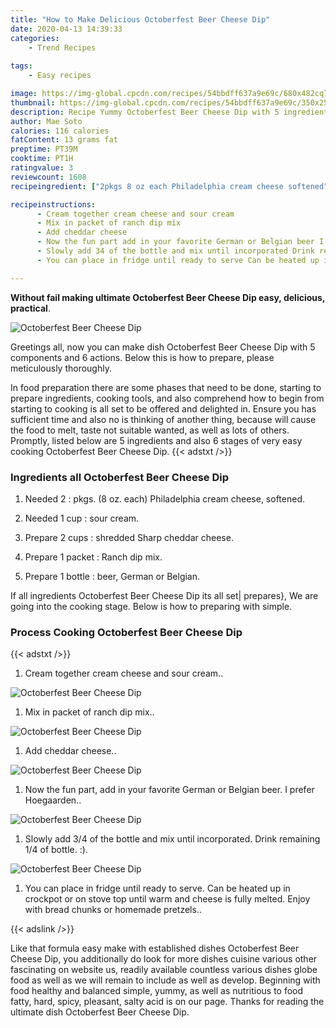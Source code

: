 ```yaml
---
title: "How to Make Delicious Octoberfest Beer Cheese Dip"
date: 2020-04-13 14:39:33
categories:
    - Trend Recipes
    
tags:
    - Easy recipes

image: https://img-global.cpcdn.com/recipes/54bbdff637a9e69c/680x482cq70/octoberfest-beer-cheese-dip-recipe-main-photo.jpg
thumbnail: https://img-global.cpcdn.com/recipes/54bbdff637a9e69c/350x250cq70/octoberfest-beer-cheese-dip-recipe-main-photo.jpg
description: Recipe Yummy Octoberfest Beer Cheese Dip with 5 ingredients and 6 stages of easy cooking.
author: Mae Soto
calories: 116 calories
fatContent: 13 grams fat
preptime: PT39M
cooktime: PT1H
ratingvalue: 3
reviewcount: 1608
recipeingredient: ["2pkgs 8 oz each Philadelphia cream cheese softened", "1 cupsour cream", "2 cupsshredded Sharp cheddar cheese", "1 packetRanch dip mix", "1 bottlebeer German or Belgian"]

recipeinstructions: 
      - Cream together cream cheese and sour cream 
      - Mix in packet of ranch dip mix 
      - Add cheddar cheese 
      - Now the fun part add in your favorite German or Belgian beer I prefer Hoegaarden 
      - Slowly add 34 of the bottle and mix until incorporated Drink remaining 14 of bottle  
      - You can place in fridge until ready to serve Can be heated up in crockpot or on stove top until warm and cheese is fully melted Enjoy with bread chunks or homemade pretzels

---
```




**Without fail making ultimate Octoberfest Beer Cheese Dip easy, delicious, practical**. 


![Octoberfest Beer Cheese Dip](https://img-global.cpcdn.com/recipes/54bbdff637a9e69c/680x482cq70/octoberfest-beer-cheese-dip-recipe-main-photo.jpg "Octoberfest Beer Cheese Dip")




Greetings all, now you can make dish Octoberfest Beer Cheese Dip with 5 components and 6 actions. Below this is how to prepare, please meticulously thoroughly.

In food preparation there are some phases that need to be done, starting to prepare ingredients, cooking tools, and also comprehend how to begin from starting to cooking is all set to be offered and delighted in. Ensure you has sufficient time and also no is thinking of another thing, because will cause the food to melt, taste not suitable wanted, as well as lots of others. Promptly, listed below are 5 ingredients and also 6 stages of very easy cooking Octoberfest Beer Cheese Dip.
{{< adstxt />}}

### Ingredients all Octoberfest Beer Cheese Dip


1. Needed 2 : pkgs. (8 oz. each) Philadelphia cream cheese, softened.

1. Needed 1 cup : sour cream.

1. Prepare 2 cups : shredded Sharp cheddar cheese.

1. Prepare 1 packet : Ranch dip mix.

1. Prepare 1 bottle : beer, German or Belgian.



If all ingredients Octoberfest Beer Cheese Dip its all set| prepares}, We are going into the cooking stage. Below is how to preparing with simple.

### Process Cooking Octoberfest Beer Cheese Dip

{{< adstxt />}}


1. Cream together cream cheese and sour cream..



![Octoberfest Beer Cheese Dip](https://img-global.cpcdn.com/steps/adb37792fc813584/160x128cq70/octoberfest-beer-cheese-dip-recipe-step-1-photo.jpg" "Octoberfest Beer Cheese Dip")



1. Mix in packet of ranch dip mix..



![Octoberfest Beer Cheese Dip](https://img-global.cpcdn.com/steps/7a8494dc6b8e53e4/160x128cq70/octoberfest-beer-cheese-dip-recipe-step-2-photo.jpg" "Octoberfest Beer Cheese Dip")



1. Add cheddar cheese..



![Octoberfest Beer Cheese Dip](https://img-global.cpcdn.com/steps/32adaf09a1f53fae/160x128cq70/octoberfest-beer-cheese-dip-recipe-step-3-photo.jpg" "Octoberfest Beer Cheese Dip")



1. Now the fun part, add in your favorite German or Belgian beer. I prefer Hoegaarden..



![Octoberfest Beer Cheese Dip](https://img-global.cpcdn.com/steps/b327dec98c53ddc0/160x128cq70/octoberfest-beer-cheese-dip-recipe-step-4-photo.jpg" "Octoberfest Beer Cheese Dip")



1. Slowly add 3/4 of the bottle and mix until incorporated. Drink remaining 1/4 of bottle. :).



![Octoberfest Beer Cheese Dip](https://img-global.cpcdn.com/steps/e875305573a7cccd/160x128cq70/octoberfest-beer-cheese-dip-recipe-step-5-photo.jpg" "Octoberfest Beer Cheese Dip")



1. You can place in fridge until ready to serve. Can be heated up in crockpot or on stove top until warm and cheese is fully melted. Enjoy with bread chunks or homemade pretzels..





{{< adslink />}}

Like that formula easy make with established dishes Octoberfest Beer Cheese Dip, you additionally do look for more dishes cuisine various other fascinating on website us, readily available countless various dishes globe food as well as we will remain to include as well as develop. Beginning with food healthy and balanced simple, yummy, as well as nutritious to food fatty, hard, spicy, pleasant, salty acid is on our page. Thanks for reading the ultimate dish Octoberfest Beer Cheese Dip.
